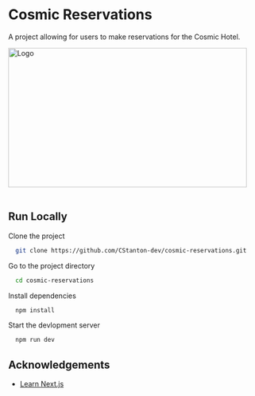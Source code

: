 # Cosmic Reservations

A project allowing for users to make reservations for the Cosmic Hotel.

<a href='#'>
  <img src='./public/cosmic-reservations-logo-full.png' alt='Logo' width='480' height='280'/>
</a>
<br /><br />

## Run Locally

Clone the project

```bash
  git clone https://github.com/CStanton-dev/cosmic-reservations.git
```

Go to the project directory

```bash
  cd cosmic-reservations
```

Install dependencies

```bash
  npm install
```

Start the devlopment server

```bash
  npm run dev
```

## Acknowledgements

 - [Learn Next.js](https://nextjs.org/learn/foundations/about-nextjs)
